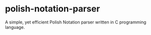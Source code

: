 # polish-notation-parser
A simple, yet efficient Polish Notation parser written in C programming language.
